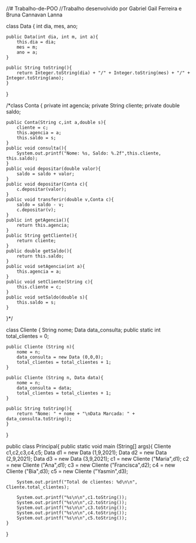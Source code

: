 //# Trabalho-de-POO
//Trabalho desenvolvido por Gabriel Gail Ferreira e Bruna Cannavan Lanna

class Data {
    int dia, mes, ano;
    
    public Data(int dia, int m, int a){
        this.dia = dia;
        mes = m;
        ano = a;
    }
    
    public String toString(){
        return Integer.toString(dia) + "/" + Integer.toString(mes) + "/" + Integer.toString(ano);
    }
    
}

/*class Conta {
    private int agencia;
    private String cliente;
    private double saldo;

    public Conta(String c,int a,double s){
        cliente = c;
        this.agencia = a;
        this.saldo = s;
    }
    public void consulta(){
        System.out.printf("Nome: %s, Saldo: %.2f",this.cliente, this.saldo);
    }
    public void depositar(double valor){
        saldo = saldo + valor;
    }
    public void depositar(Conta c){
        c.depositar(valor);
    }
    public void transferir(double v,Conta c){
        saldo = saldo - v;
        c.depositar(v);
    }
    public int getAgencia(){
        return this.agencia;
    }
    public String getCliente(){
        return cliente;
    }
    public double getSaldo(){
        return this.saldo;
    }
    public void setAgencia(int a){
        this.agencia = a;
    }
    public void setCliente(String c){
        this.cliente = c;
    }
    public void setSaldo(double s){
        this.saldo = s;
    }
}*/

class Cliente {
    String nome;
    Data data_consulta;
    public static int total_clientes = 0;
    
    public Cliente (String n){
        nome = n;
        data_consulta = new Data (0,0,0);
        total_clientes = total_clientes + 1;
    }
    
    public Cliente (String n, Data data){
        nome = n;
        data_consulta = data;
        total_clientes = total_clientes + 1;
    }
    
    public String toString(){
        return "Nome: " + nome + "\nData Marcada: " + data_consulta.toString();
    }
    
}

public class Principal{
    public static void main (String[] args){
        Cliente c1,c2,c3,c4,c5;
        Data d1 = new Data (1,9,2021);
        Data d2 = new Data (2,9,2021);
        Data d3 = new Data (3,9,2021);
        c1 = new Cliente ("Maria",d1);
        c2 = new Cliente ("Ana",d1);
        c3 = new Cliente ("Francisca",d2);
        c4 = new Cliente ("Bia",d3);
        c5 = new Cliente ("Yasmin",d3);
        
        System.out.printf("Total de clientes: %d\n\n", Cliente.total_clientes);
        
        System.out.printf("%s\n\n",c1.toString());
        System.out.printf("%s\n\n",c2.toString());
        System.out.printf("%s\n\n",c3.toString());
        System.out.printf("%s\n\n",c4.toString());
        System.out.printf("%s\n\n",c5.toString());
    }
}
